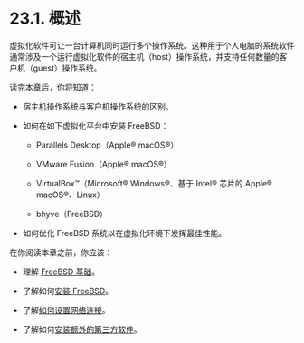 # 23.1. 概述

虚拟化软件可让一台计算机同时运行多个操作系统。这种用于个人电脑的系统软件通常涉及一个运行虚拟化软件的宿主机（host）操作系统，并支持任何数量的客户机（guest）操作系统。

读完本章后，你将知道：

- 宿主机操作系统与客户机操作系统的区别。

- 如何在如下虚拟化平台中安装 FreeBSD：

  - Parallels Desktop（Apple® macOS®）
  
  - VMware Fusion（Apple® macOS®）
  
  - VirtualBox™（Microsoft® Windows®、基于 Intel® 芯片的 Apple® macOS®、Linux）
  
  - bhyve（FreeBSD）
  
- 如何优化 FreeBSD 系统以在虚拟化环境下发挥最佳性能。

在你阅读本章之前，你应该：

- 理解 [FreeBSD 基础](https://docs.freebsd.org/en/books/handbook/basics/index.html#basics)。
  
- 了解如何[安装 FreeBSD](https://docs.freebsd.org/en/books/handbook/bsdinstall/index.html#bsdinstall)。
  
- 了解[如何设置网络连接](https://docs.freebsd.org/en/books/handbook/advanced-networking/index.html#advanced-networking)。
  
- 了解如何[安装额外的第三方软件](https://docs.freebsd.org/en/books/handbook/ports/index.html#ports)。
